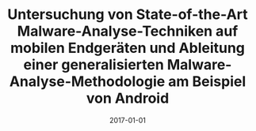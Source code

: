 ---
abstract: ''
authors:
- Alexander Konrad
date: '2017-01-01'
featured: false
publication_types:
- '7'
publishDate: '2017-01-01'
title: Untersuchung von State-of-the-Art Malware-Analyse-Techniken auf mobilen Endgeräten
  und Ableitung einer generalisierten Malware-Analyse-Methodologie am Beispiel von
  Android
url_pdf: ''
---